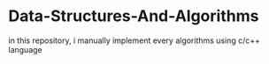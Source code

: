 # Data-Structures-And-Algorithms
in this repository, i manually implement every algorithms using c/c++ language 
